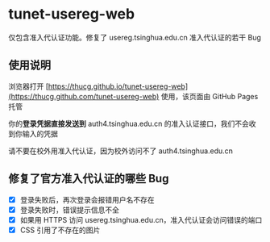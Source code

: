 # tunet-usereg-web
仅包含准入代认证功能。修复了 usereg.tsinghua.edu.cn 准入代认证的若干 Bug

## 使用说明

浏览器打开 [https://thucg.github.io/tunet-usereg-web](https://thucg.github.com/tunet-usereg-web) 使用，该页面由 GitHub Pages 托管

你的**登录凭据直接发送到** auth4.tsinghua.edu.cn 的准入认证接口，我们不会收到你输入的凭据

请不要在校外用准入代认证，因为校外访问不了 auth4.tsinghua.edu.cn

## 修复了官方准入代认证的哪些 Bug

 - [x] 登录失败后，再次登录会报错用户名不存在
 - [x] 登录失败时，错误提示信息不全
 - [x] 如果用 HTTPS 访问 usereg.tsinghua.edu.cn，准入代认证会访问错误的端口
 - [x] CSS 引用了不存在的图片
